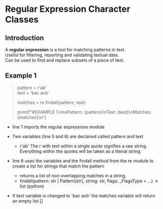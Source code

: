 # Regular Expression Character Classes 

## Introduction 
A **regular expression** is a tool for matching patterns in text. <br/>
Useful for filtering, reporting and validating textual data.<br/>
Can be used to find and replace subsets of a piece of text.<br/>

## Example 1

>pattern = r'ab' <br/>
>text = 'bac acb'<br/>
>
>matches = re.findall(pattern, text)<br/>
>
>print(f"#EXAMPLE 1:\n\nPattern: {pattern}\nText: {text}\nMatches: {matches}\n")<br/>

- line 1 imports the regular expressions module
- Two variables (line 5 and 6) are declaired called pattern and text
    - r'ab'  The r with text within a single quote signifies a raw string. Everything within the quotes will be taken as a literial string.
- line 8 uses the variables and the findall method from the re module to create a list for strings that match the pattern
    - returns a list of non-overlapping matches in a string,
    - findall(pattern: str | Pattern[str], string: str, flags: _FlagsType = ...) -> list (python)

- If text variable is changed to 'bac acb'  the matches variable will return an empty list []